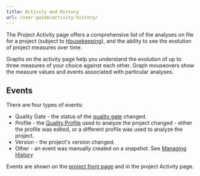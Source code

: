 ```yaml
---
title: Activity and History
url: /user-guide/activity-history/
---
```


The Project Activity page offers a comprehensive list of the analyses on file for a project (subject to [Housekeeping](/instance-administration/housekeeping/)), and the ability to see the evolution of project measures over time.

Graphs on the activity page help you understand the evolution of up to three measures of your choice against each other. Graph mouseovers show the measure values and events associated with particular analyses.

## Events
There are four types of events:

* Quality Gate - the status of the [quality gate](/user-guide/quality-gates/) changed.
* Profile - the [Quality Profile](/instance-administration/quality-profiles/) used to analyze the project changed - either the profile was edited, or a different profile was used to analyze the project.
* Version - the project's version changed.
* Other - an event was manually created on a snapshot. See [Managing History](/project-administration/managing-project-history/)

Events are shown on the [project front page](/user-guide/project-page/) and in the project Activity page. 
